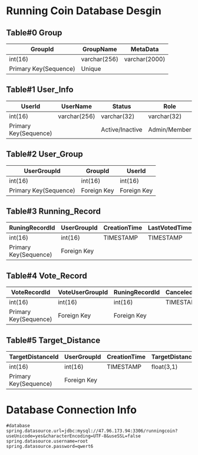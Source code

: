 # Running Coin Database Desgin

## Table#0 Group

| GroupId               | GroupName    | MetaData      |
| --------------------- | ------------ | ------------- |
| int(16)               | varchar(256) | varchar(2000) |
| Primary Key(Sequence) | Unique       |               |

## Table#1 User_Info

| UserId                | UserName     | Status          | Role         | Coins      | Icon | TotalDistance | MetaData      |
| --------------------- | ------------ | --------------- | ------------ | ---------- | ---- | ------------- | ------------- |
| int(16)               | varchar(256) | varchar(32)     | varchar(32)  | int(16)    | blob | float(9,1)    | varchar(2000) |
| Primary Key(Sequence) |              | Active/Inactive | Admin/Member | Default  0 |      |               |               |

## Table#2 User_Group

| UserGroupId           | GroupId     | UserId      |
| --------------------- | ----------- | ----------- |
| int(16)               | int(16)     | int(16)     |
| Primary Key(Sequence) | Foreign Key | Foreign Key |



## Table#3 Running_Record

| RuningRecordId        | UserGroupId | CreationTime | LastVotedTime | Status                            | Score  | SettledTime | EarnedCoins | Comments     | Evidence | Distance   |
| --------------------- | ----------- | ------------ | ------------- | --------------------------------- | ------ | ----------- | ----------- | ------------ | -------- | ---------- |
| int(16)               | int(16)     | TIMESTAMP    | TIMESTAMP     | varchar(32)                       | int(4) | TIMESTAMP   | int(16)     | varchar(256) | blob     | float(3,1) |
| Primary Key(Sequence) | Foreign Key |              |               | Submitted/Expired/Rejected/Passed |        |             |             |              |          |            |

## Table#4 Vote_Record

| VoteRecordId          | VoteUserGroupId | RuningRecordId | CanceledTime | Status         | Score  | Comments    | VotedTime |
| --------------------- | --------------- | -------------- | ------------ | -------------- | ------ | ----------- | --------- |
| int(16)               | int(16)         | int(16)        | TIMESTAMP    | varchar(32)    | int(4) | varchar(32) | TIMESTAMP |
| Primary Key(Sequence) | Foreign Key     | Foreign Key    |              | Voted/Canceled | 1 / -1 |             |           |

## Table#5 Target_Distance

| TargetDistanceId      | UserGroupId | CreationTime | TargetDistance |
| --------------------- | ----------- | ------------ | -------------- |
| int(16)               | int(16)     | TIMESTAMP    | float(3,1)     |
| Primary Key(Sequence) | Foreign Key |              |                |

# Database Connection Info
````
#database
spring.datasource.url=jdbc:mysql://47.96.173.94:3306/runningcoin?useUnicode=yes&characterEncoding=UTF-8&useSSL=false
spring.datasource.username=root
spring.datasource.password=qwert6
````
